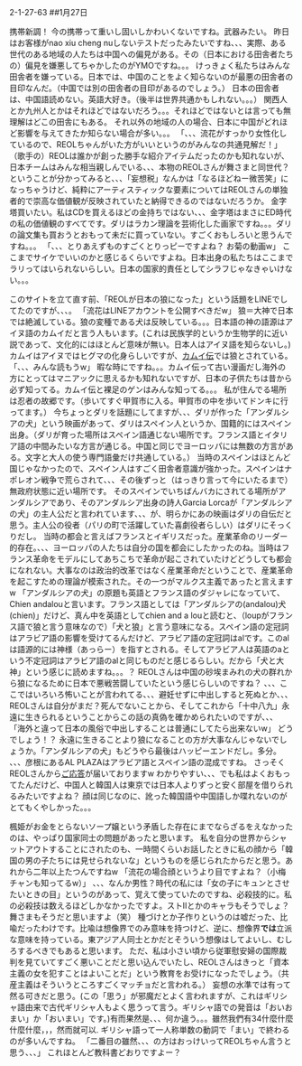 2-1-27-63
##1月27日
<!-- 63 -->
 携帯新調！
 今の携帯って重いし固いしかわいくないですね。武器みたい。
 昨日はお客様がnao xiu cheng nuしないテストだったみたいですね、、、実際、ある世代のある地域の人たちは中国への偏見がある。その（日本における田舎者たちの）偏見を嫌悪してちゃかしたのがYMOですね。。。
 けっきょく私たちはみんな田舎者を嫌っている。日本では、中国のことをよく知らないのが最悪の田舎者の目印なんだ。（中国では別の田舎者の目印があるのでしょう。）
 日本の田舎者は、中国語読めない。英語大好き。（後半は世界共通かもしれない。。。）
 関西人とか九州人とかはそれほどではないだろう。。。それほどではないとは言っても無理解はどこの田舎にもある。
 それ以外の地域の人の場合、日本に中国がどれほど影響を与えてきたか知らない場合が多い。。。
 「、、、流花がすっかり女性化しているので、REOLちゃんがいた方がいいというのがみんなの共通見解だ！」
 （歌手の）REOLは誰かが創った勝手な紹介アイテムだったのかも知れないが、日本チームはみんな相当親しんでいる、、、本物のREOLさんが舞さまと同世代？ということが分かってみると、、、「妄想税」なんかは「なるほどねー微苦笑」になっちゃうけど、純粋にアーティスティックな要素についてはREOLさんの単独者的で崇高な価値観が反映されていたと納得できるのではないだろうか。
 金字塔買いたい。私はCDを買えるほどの金持ちではない、、、金字塔はまさにED時代の私の価値観のすべてです。ダリはラカン理論を芸術化した画家ですね。。。ダリの論文集も買おうとおもって未だに買っていない。すごくおもしろいと思うんですね。。。
 「、、、とりあえずものすごくとりっピーですよね？ お菊の動画w」
 ここまでサイケでいいのかと感じるくらいですよね。日本出身の私たちはここまでラリってはいられないらしい。日本の国家的責任としてシラフじゃなきゃいけない。。。

 このサイトを立て直す前、「REOLが日本の狼になった」という話題をLINEでしてたのですが、、、。
 「流花はLINEアカウントを公開すべきだw」
 狼＝大神で日本では絶滅している。狼の変種である犬は反映している。。。日本語の神の語源はアイヌ語のカムイだと言う人もいます。(これは民族学的というか生物学的に近い説であって、文化的にはほとんど意味が無い。日本人はアイヌ語を知らないし。)
 カムイはアイヌではヒグマの化身らしいですが、<a href="https://ja.wikipedia.org/wiki/%E3%82%AB%E3%83%A0%E3%82%A4%E4%BC%9D">カムイ伝</a>では狼とされている。
 「、、、みんな読もうw」
 暇な時にですね。。。カムイ伝って古い漫画だし海外の方にとってはマニアックに思えるかも知れないですが、日本の子供たちは昔から必ず知ってる。カムイ伝と裸足のゲンはみんな知ってる。。。
 私が住んでる場所は忍者の故郷です。（歩いてすぐ甲賀市に入る。甲賀市の中を歩いてドンキに行ってます。）
 今ちょっとダリを話題にしてますが、、、ダリが作った「アンダルシアの犬」という映画があって、ダリはスペイン人というか、国籍的にはスペイン出身。（ダリが育った場所はスペイン語通じない場所です。フランス語とイタリア語の中間みたいな方言が通じる。中国と同じでヨーロッパには無数の方言がある。文字と大人の使う専門語彙だけ共通している。）
 当時のスペインはほとんど国じゃなかったので、スペイン人はすごく田舎者意識が強かった。スペインはナポレオン戦争で荒らされて、、、その後ずっと（はっきり言って今にいたるまで）無政府状態に近い場所です。
 そのスペインでいちばんバカにされてる場所がアンダルシアであり、そのアンダルシア出身の詩人Garcia Lorcaが「アンダルシアの犬」の主人公だと言われています、、、が、明らかにあの映画はダリの自伝だと思う。主人公の役者（パリの町で活躍していた喜劇役者らしい）はダリにそっくりだし。
 当時の都会と言えばフランスとイギリスだった。産業革命のリーダー的存在。、、、ヨーロッパの人たちは自分の国を都会にしたかったのね。当時はフランス革命をモデルにしてあちこちで革命が起こされていたけどどうしても都会になれない。大事なのは政治的改革ではなく産業革命だということで、産業革命を起こすための理論が模索された。その一つがマルクス主義であったと言えますw 「アンダルシアの犬」の原題も英語とフランス語のダジャレになっていて、Chien andalouと言います。フランス語としては「アンダルシアの(andalou)犬(chien)」だけど、真ん中を英語としてchien and a louと読むと、（loupがフランス語で狼と言う意味なので）「犬と狼」と言う意味になる。スペイン語の定冠詞はアラビア語の影響を受けてるんだけど、アラビア語の定冠詞はalです。このalは語源的には神様（あっらー）を指すとされる。そしてアラビア人は英語のaという不定冠詞はアラビア語のalと同じものだと感じるらしい。だから「犬と大神」という感じに読めますね。。。？
 REOLさんは中国の砂埃まみれの犬の群れから狼になるために日本で悪戦苦闘していたという感じらしいのですね？
 、、、ここではいろいろ怖いことが言われてる、、、避妊せずに中出しすると死ぬとか、、、REOLさんは自分がまだ？死んでないことから、そしてこれから「十中八九」永遠に生きられるということからこの話の真偽を確かめられたいのですが、、、
 「海外と違って日本の風俗で中出しすることは普通にしてたら出来ないw」
 どうでしょう！？
 永遠に生きることより狼になることの方が大事なんじゃないでしょうか。「アンダルシアの犬」もどうやら最後はハッピーエンドだし。多分。
 、、、彦根にあるAL PLAZAはアラビア語とスペイン語の混成ですね。
 さっそくREOLさんから<a href="https://www.youtube.com/watch?v=55z-WoHtwm4">ご応答</a>が届いておりますw
 わかりやすい、、、でも私はよくおもってたんだけど、中国人と韓国人は東京では日本人よりずっと安く部屋を借りられるみたいですよね？ 顔は同じなのに、訛った韓国語や中国語しか喋れないのがとてもくやしかった。。。

 楓姫がお金をとらないソープ嬢という矛盾した存在にまでならざるをえなかったのは、やっぱり国家同士の問題があったと思います。
 私を自分の世界からシャットアウトすることにされたのも、一時間くらいお話したときに私の顔から「韓国の男の子たちには見せられないな」というものを感じられたからだと思う。あれから二年以上たつんですねw
 「流花の場合顔というより目ですよね？（小梅チャンも知ってるw）」
 、、、なんか男性？時代の私には「女の子にキュンとさせたいときの目」というのがあって、覚えて使っていたのですね、必殺技的に。私の必殺技は数えるほどしかなかったですよ。ストIIとかのキャラもそうでしょ？ 舞さまもそうだと思いますよ（笑）
 種づけとか子作りというのは嘘だった、比喩だったわけです。比喩は想像界でのみ意味を持つけど、逆に、想像界<b>では</b>立派な意味を持っている。東アジア人同士とかだとそういう想像はしてよいし、むしろするべきでもあると思います。
 ただ、私は小さい頃から従軍慰安婦の国際裁判を見ていてすごく悪いことだと思い込んでいたし、REOLさんはきっと「資本主義の女を犯すことはよいことだ」という教育をお受けになったでしょう。（共産主義はそういうところすごくマッチョだと言われる。）
 妄想の水準では有って然る可きだと思う。(この「思う」が邪魔だとよく言われますが、これはギリシャ語由来で古代ギリシャ人もよく思うって言う。ギリシャ語での発音は「おいおまい」か「おいまい」です。)有而果然是、、、何か違う。。。雖然我們有34什麼什麼什麼什麼，，，然而就可以.
 ギリシャ語って一人称単数の動詞で「まい」で終わるのが多いんですね。
 「二番目の雖然、、、の方はおっけいってREOLちゃん言うと思う、、、」
 これほとんど教科書どおりですよー？



